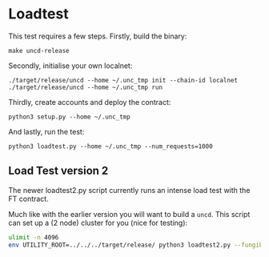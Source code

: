 # Loadtest

This test requires a few steps. Firstly, build the binary:

```shell
make uncd-release
```

Secondly, initialise your own localnet:

```shell
./target/release/uncd --home ~/.unc_tmp init --chain-id localnet
./target/release/uncd --home ~/.unc_tmp run
```

Thirdly, create accounts and deploy the contract:

```shell
python3 setup.py --home ~/.unc_tmp
```

And lastly, run the test:

```shell
python3 loadtest.py --home ~/.unc_tmp --num_requests=1000
```

## Load Test version 2

The newer loadtest2.py script currently runs an intense load test with the FT contract.

Much like with the earlier version you will want to build a `uncd`. This script can set up a (2
node) cluster for you (nice for testing):

```sh
ulimit -n 4096
env UTILITY_ROOT=../../../target/release/ python3 loadtest2.py --fungible-token-wasm=$PWD/locust/res/fungible_token.wasm --setup-cluster --accounts=1000 --executors=4
```
